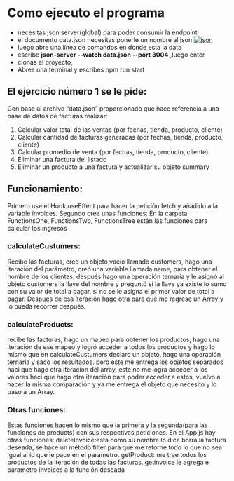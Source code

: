 
# Como ejecuto el programa
- necesitas json server(global) para poder consumir la endpoint
- el documento data.json necesitas ponerle un nombre al json
[![json](https://res.cloudinary.com/dhu6ga6hl/image/upload/v1646031863/dsehwsvqcd0qf0b1vpjy.png "json")](https://res.cloudinary.com/dhu6ga6hl/image/upload/v1646031863/dsehwsvqcd0qf0b1vpjy.png "json")
- luego abre una línea de comandos en donde esta la data
- escribe **json-server --watch data.json --port 3004** ,luego enter
- clonas el proyecto,
- Abres una terminal y escribes npm run start



## El ejercicio número 1 se le pide:
Con base al archivo “data.json” proporcionado que hace referencia a una base de datos de
facturas realizar:
1. Calcular valor total de las ventas (por fechas, tienda, producto, cliente)
2. Calcular cantidad de facturas generadas (por fechas, tienda, producto, cliente)
3. Calcular promedio de venta (por fechas, tienda, producto, cliente)
4. Eliminar una factura del listado
5. Eliminar un producto a una factura y actualizar su objeto summary

## Funcionamiento:
Primero use el Hook useEffect para hacer la petición fetch y añadirlo a la variable invoices.
Segundo cree unas funciones:
En la carpeta FunctionsOne, FunctionsTwo, FunctionsTree están las funciones para calcular los ingresos

### calculateCustumers: 
Recibe las facturas, creo un objeto vacío llamado customers, hago una iteración del parámetro, creó una variable llamada name, para obtener el nombre de los clientes, después hago una operación ternaria y le asignó al objeto customers la llave del nombre y preguntó si la llave ya existe lo sumo con su valor de total a pagar, si no se le asigna el primer valor de total a pagar. Después de esa iteración hago otra para que me regrese un Array y lo pueda recorrer después.

### calculateProducts: 
recibe las facturas, hago un mapeo para obtener los productos, hago una iteración de ese mapeo y logró acceder a todos los productos y hago lo mismo que en  calculateCustumers declaro un objeto, hago una operación ternaria y saco los resultados. pero este me entrega los objetos separados haci que hago otra iteración del array, este no me logra acceder a los valores haci que hago otra iteración para poder acceder a estos, vuelvo a hacer la misma comparación y ya me entrega el objeto que necesito y lo paso a un Array.

### Otras funciones: 
Estas funciones hacen lo mismo que la primera y la segunda(para las funciones de products) con sus respectivas peticiones.
En el App.js hay otras funciones:
deleteInvoice:esta como su nombre lo dice borra la factura deseada, se hace un método filter para que me retorne todo lo que no sea igual al id que le pace en el parámetro.
getProduct: me trae todos los productos de la iteración de todas las facturas.
getinvoice le agrega e parametro invoices a la función deseada
